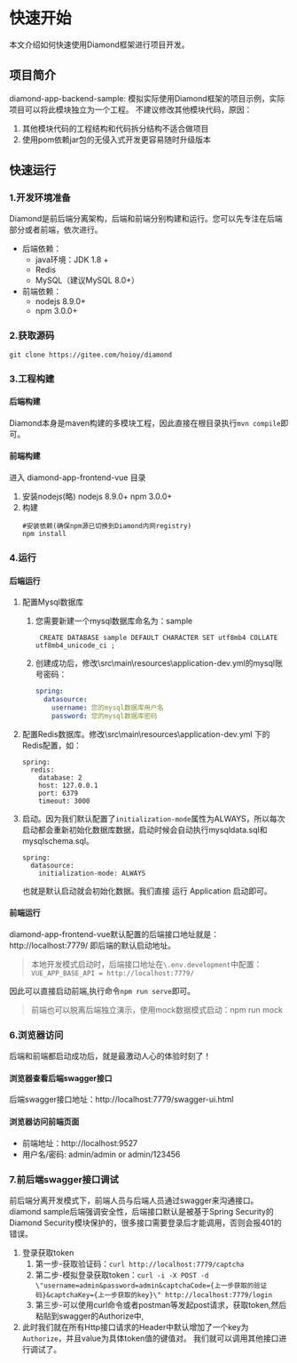 # 快速开始
本文介绍如何快速使用Diamond框架进行项目开发。  

## 项目简介
diamond-app-backend-sample: 模拟实际使用Diamond框架的项目示例，实际项目可以将此模块独立为一个工程。
不建议修改其他模块代码，原因：
1. 其他模块代码的工程结构和代码拆分结构不适合做项目
1. 使用pom依赖jar包的无侵入式开发更容易随时升级版本


## 快速运行
### 1.开发环境准备
Diamond是前后端分离架构，后端和前端分别构建和运行。您可以先专注在后端部分或者前端，依次进行。
* 后端依赖：
    - java环境：JDK 1.8 +
    - Redis
    - MySQL（建议MySQL 8.0+）
* 前端依赖：
    - nodejs  8.9.0+
    - npm 3.0.0+
    
### 2.获取源码
```
git clone https://gitee.com/hoioy/diamond
```

### 3.工程构建
#### 后端构建
Diamond本身是maven构建的多模块工程，因此直接在根目录执行`mvn compile`即可。

#### 前端构建
进入 diamond-app-frontend-vue 目录  

1. 安装nodejs(略)
    nodejs 8.9.0+
    npm 3.0.0+
1. 构建
    ```
    #安装依赖(确保npm源已切换到Diamond内网registry)
    npm install
    ```

### 4.运行
#### 后端运行
1. 配置Mysql数据库
    1. 您需要新建一个mysql数据库命名为：sample 
        ```
         CREATE DATABASE sample DEFAULT CHARACTER SET utf8mb4 COLLATE utf8mb4_unicode_ci ;
        ```
    1. 创建成功后，修改\src\main\resources\application-dev.yml的mysql账号密码：
       ```yaml
       spring:
         datasource:
           username: 您的mysql数据库用户名
           password: 您的mysql数据库密码
       ```  
       
1. 配置Redis数据库。修改\src\main\resources\application-dev.yml 下的Redis配置，如：
    ```
    spring:
      redis:
        database: 2
        host: 127.0.0.1
        port: 6379
        timeout: 3000
    ```
   
1. 启动。因为我们默认配置了`initialization-mode`属性为ALWAYS，所以每次启动都会重新初始化数据库数据，启动时候会自动执行mysqldata.sql和mysqlschema.sql。
    ```
    spring:
      datasource:
        initialization-mode: ALWAYS
    ```
    也就是默认启动就会初始化数据。我们直接 运行 Application 启动即可。

#### 前端运行
diamond-app-frontend-vue默认配置的后端接口地址就是：http://localhost:7779/ 即后端的默认启动地址。
> 本地开发模式启动时，后端接口地址在`\.env.development`中配置：`VUE_APP_BASE_API = http://localhost:7779/`

因此可以直接启动前端,执行命令`npm run serve`即可。
> 前端也可以脱离后端独立演示，使用mock数据模式启动：npm run mock

### 6.浏览器访问
后端和前端都启动成功后，就是最激动人心的体验时刻了！

#### 浏览器查看后端swagger接口
后端swagger接口地址：http://localhost:7779/swagger-ui.html

#### 浏览器访问前端页面
* 前端地址：http://localhost:9527
* 用户名/密码: admin/admin or admin/123456

### 7.前后端swagger接口调试
前后端分离开发模式下，前端人员与后端人员通过swagger来沟通接口。
diamond sample后端强调安全性，后端接口默认是被基于Spring Security的Diamond Security模块保护的，很多接口需要登录后才能调用，否则会报401的错误。
1. 登录获取token
    1. 第一步-获取验证码：`curl http://localhost:7779/captcha `
    1. 第二步-模拟登录获取token：`curl -i -X POST -d \"username=admin&password=admin&captchaCode={上一步获取的验证码}&captchaKey={上一步获取的key}\" http://localhost:7779/login`  
    1. 第三步-可以使用curl命令或者postman等发起post请求，获取token,然后粘贴到swagger的Authorize中,
1. 此时我们就在所有Http接口请求的Header中默认增加了一个key为`Authorize`，并且value为具体token值的键值对。
我们就可以调用其他接口进行调试了。


